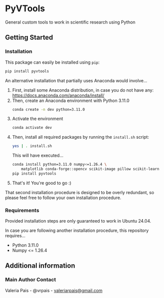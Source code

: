 # PyVTools

General custom tools to work in scientific research using Python

## Getting Started

### Installation

This package can easily be installed using `pip`:

```bash
pip install pyvtools
```

An alternative installation that partially uses Anaconda would involve...

1. First, install some Anaconda distribution, in case you do not have any:
   https://docs.anaconda.com/anaconda/install/
2. Then, create an Anaconda environment with Python 3.11.0
   ```bash
   conda create -n dev python=3.11.0
   ```
3. Activate the environment
   ```bash
   conda activate dev
   ```
3. Then, install all required packages by running the `install.sh` script:
   ```bash
   yes | . install.sh
   ```
   This will have executed...
   ```bash
   conda install python=3.11.0 numpy<=1.26.4 \
       matplotlib conda-forge::opencv scikit-image pillow scikit-learn conda-forge::tifffile
   pip install pyvtools
   ```
5. That's it! You're good to go :)

That second installation procedure is designed to be overly redundant, so please feel free to follow your own installation procedure.

### Requirements

Provided installation steps are only guaranteed to work in Ubuntu 24.04.

In case you are following another installation procedure, this repository requires...

- Python 3.11.0
- Numpy <= 1.26.4

## Additional information

### Main Author Contact

Valeria Pais - @vrpais - valeriarpais@gmail.com